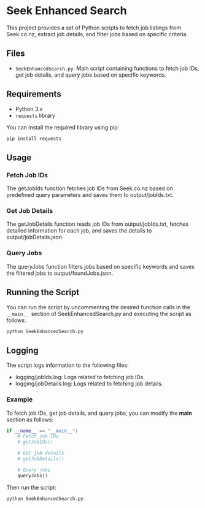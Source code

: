 # Seek Enhanced Search

This project provides a set of Python scripts to fetch job listings from Seek.co.nz, extract job details, and filter jobs based on specific criteria.

## Files

- `SeekEnhancedSearch.py`: Main script containing functions to fetch job IDs, get job details, and query jobs based on specific keywords.

## Requirements

- Python 3.x
- `requests` library

You can install the required library using pip:
```sh
pip install requests
```

## Usage
### Fetch Job IDs
The getJobIds function fetches job IDs from Seek.co.nz based on predefined query parameters and saves them to output/jobIds.txt.

### Get Job Details
The getJobDetails function reads job IDs from output/jobIds.txt, fetches detailed information for each job, and saves the details to output/jobDetails.json.

### Query Jobs
The queryJobs function filters jobs based on specific keywords and saves the filtered jobs to output/foundJobs.json.

## Running the Script
You can run the script by uncommenting the desired function calls in the ```__main__ ```section of SeekEnhancedSearch.py and executing the script as follows:     
```sh
python SeekEnhancedSearch.py
```


## Logging
The script logs information to the following files:

- logging/jobIds.log: Logs related to fetching job IDs.
- logging/jobDetails.log: Logs related to fetching job details.
### Example
To fetch job IDs, get job details, and query jobs, you can modify the __main__ section as follows:
```python
if __name__ == "__main__":
    # Fetch job IDs
    # getJobIds()

    # Get job details
    # getJobDetails()

    # Query jobs
    queryJobs()
```

Then run the script:
```sh
python SeekEnhancedSearch.py
```